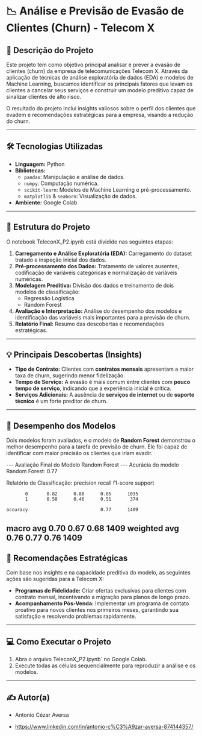 # 📉 Análise e Previsão de Evasão de Clientes (Churn) - Telecom X

## 📄 Descrição do Projeto

Este projeto tem como objetivo principal analisar e prever a evasão de clientes (churn) da empresa de telecomunicações Telecom X. Através da aplicação de técnicas de análise exploratória de dados (EDA) e modelos de Machine Learning, buscamos identificar os principais fatores que levam os clientes a cancelar seus serviços e construir um modelo preditivo capaz de sinalizar clientes de alto risco.

O resultado do projeto inclui insights valiosos sobre o perfil dos clientes que evadem e recomendações estratégicas para a empresa, visando a redução do churn.

---

## 🛠️ Tecnologias Utilizadas

* **Linguagem:** Python
* **Bibliotecas:**
    * `pandas`: Manipulação e análise de dados.
    * `numpy`: Computação numérica.
    * `scikit-learn`: Modelos de Machine Learning e pré-processamento.
    * `matplotlib` & `seaborn`: Visualização de dados.
* **Ambiente:** Google Colab

---

## 📂 Estrutura do Projeto

O notebook TeleconX_P2.ipynb está dividido nas seguintes etapas:

1.  **Carregamento e Análise Exploratória (EDA):** Carregamento do dataset tratado e inspeção inicial dos dados.
2.  **Pré-processamento dos Dados:** Tratamento de valores ausentes, codificação de variáveis categóricas e normalização de variáveis numéricas.
3.  **Modelagem Preditiva:** Divisão dos dados e treinamento de dois modelos de classificação:
    * Regressão Logística
    * Random Forest
4.  **Avaliação e Interpretação:** Análise do desempenho dos modelos e identificação das variáveis mais importantes para a previsão de churn.
5.  **Relatório Final:** Resumo das descobertas e recomendações estratégicas.

---

## 💡 Principais Descobertas (Insights)

* **Tipo de Contrato:** Clientes com **contratos mensais** apresentam a maior taxa de churn, sugerindo menor fidelização.
* **Tempo de Serviço:** A evasão é mais comum entre clientes com **pouco tempo de serviço**, indicando que a experiência inicial é crítica.
* **Serviços Adicionais:** A ausência de **serviços de internet** ou de **suporte técnico** é um forte preditor de churn.

---

## 🤖 Desempenho dos Modelos

Dois modelos foram avaliados, e o modelo de **Random Forest** demonstrou o melhor desempenho para a tarefa de previsão de churn. Ele foi capaz de identificar com maior precisão os clientes que iriam evadir.

--- Avaliação Final do Modelo Random Forest ---
Acurácia do modelo Random Forest: 0.77

Relatório de Classificação:
              precision    recall  f1-score   support

           0       0.82      0.88      0.85      1035
           1       0.58      0.46      0.51       374

    accuracy                           0.77      1409
   macro avg       0.70      0.67      0.68      1409
weighted avg       0.76      0.77      0.76      1409
---

## 🚀 Recomendações Estratégicas

Com base nos insights e na capacidade preditiva do modelo, as seguintes ações são sugeridas para a Telecom X:

* **Programas de Fidelidade:** Criar ofertas exclusivas para clientes com contrato mensal, incentivando a migração para planos de longo prazo.
* **Acompanhamento Pós-Venda:** Implementar um programa de contato proativo para novos clientes nos primeiros meses, garantindo sua satisfação e resolvendo problemas rapidamente.

---

## 💻 Como Executar o Projeto

1.  Abra o arquivo TeleconX_P2.ipynb` no Google Colab.
2.  Execute todas as células sequencialmente para reproduzir a análise e os modelos.

---

## ✍️ Autor(a)

* Antonio Cézar Aversa

* https://www.linkedin.com/in/antonio-c%C3%A9zar-aversa-874144357/

